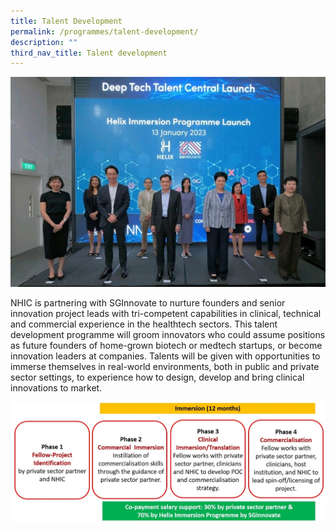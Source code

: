 ```yaml
---
title: Talent Development
permalink: /programmes/talent-development/
description: ""
third_nav_title: Talent development
---
```

![](/images/Programmes/talent%20development%201.jpg)

NHIC is partnering with SGInnovate to nurture founders and senior innovation project leads with tri-competent capabilities in clinical, technical and commercial experience in the healthtech sectors. This talent development programme will groom innovators who could assume positions as future founders of home-grown biotech or medtech startups, or become innovation leaders at companies. Talents will be given with opportunities to immerse themselves in real-world environments, both in public and private sector settings, to experience how to design, develop and bring clinical innovations to market.

![](/images/Programmes/talent%20development%202.jpg)